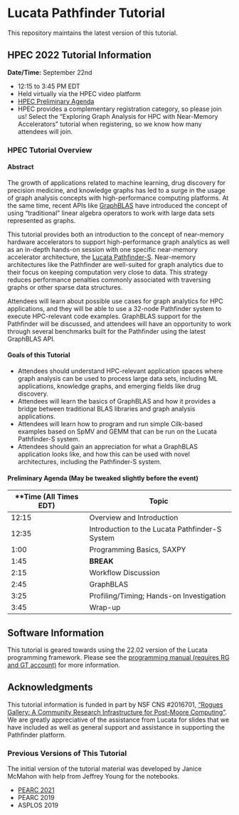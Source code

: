 # Lucata Pathfinder Tutorial

This repository maintains the latest version of this tutorial. 


## HPEC 2022 Tutorial Information

**Date/Time:** September 22nd
* 12:15 to 3:45 PM EDT
* Held virtually via the HPEC video platform
* [HPEC Preliminary Agenda](https://ieee-hpec.org/index.php/ieee-hpec-2022-prelim-agenda/)
* HPEC provides a complementary registration category, so please join us! Select the “Exploring Graph Analysis for HPC with Near-Memory Accelerators” tutorial when registering, so we know how many attendees will join. 

### HPEC Tutorial Overview

#### Abstract
The growth of applications related to machine learning, drug discovery for precision medicine, and knowledge
graphs has led to a surge in the usage of graph analysis concepts with high-performance computing platforms. At
the same time, recent APIs like [GraphBLAS](https://graphblas.org/) have introduced the concept of using “traditional”
linear algebra operators to work with large data sets represented as graphs.

This tutorial provides both an introduction to the concept of near-memory hardware accelerators to support
high-performance graph analytics as well as an in-depth hands-on session with one specific near-memory
accelerator architecture, the [Lucata Pathfinder-S](https://lucata.com/solutions/pathfinder/).
Near-memory architectures like the Pathfinder are well-suited
for graph analytics due to their focus on keeping computation very close to data. This strategy reduces 
performance penalties commonly associated with traversing graphs or
other sparse data structures.

Attendees will learn about possible use cases for graph analytics for HPC applications, and they will be able
to use a 32-node Pathfinder system to execute HPC-relevant code examples. GraphBLAS support for the
Pathfinder will be discussed, and attendees will have an opportunity to work through several benchmarks built
for the Pathfinder using the latest GraphBLAS API.

#### Goals of this Tutorial
* Attendees should understand HPC-relevant application spaces where graph analysis can be used to
process large data sets, including ML applications, knowledge graphs, and emerging fields like drug
discovery.
* Attendees will learn the basics of GraphBLAS and how it provides a bridge between traditional BLAS
libraries and graph analysis applications.
* Attendees will learn how to program and run simple Cilk-based examples based on SpMV and GEMM
that can be run on the Lucata Pathfinder-S system.
* Attendees should gain an appreciation for what a GraphBLAS application looks like, and how this can be
used with novel architectures, including the Pathfinder-S system.

#### Preliminary Agenda (May be tweaked slightly before the event)
| **Time (All Times EDT) | **Topic**                                      |
| ---------------------- | ---------------------------------------------- |
| 12:15                  | Overview and Introduction                      |
| 12:35                  | Introduction to the Lucata Pathfinder-S System |
| 1:00                   | Programming Basics, SAXPY                      |
| 1:45                   | **BREAK**                                      |
| 2:15                   | Workflow Discussion                            |
| 2:45                   | GraphBLAS                                      |
| 3:25                   | Profiling/Timing; Hands-on Investigation       |
| 3:45                   | Wrap-up                                        |


## Software Information
This tutorial is geared towards using the 22.02 version of the Lucata programming framework. Please see the [programming manual (requires RG and GT account)](https://github.gatech.edu/crnch-rg/rg-lucata-pathfinder/blob/main/docs/pathfinder/Lucata-Pathfinder-Programming-Guide-v2.0.0-2202-tools.pdf) for more information. 


## Acknowledgments
This tutorial information is funded in part by NSF CNS #2016701, [“Rogues Gallery: A Community Research Infrastructure for Post-Moore Computing”](https://www.nsf.gov/awardsearch/showAward?AWD_ID=2016701). We are greatly appreciative of the assistance from Lucata for slides that we have included as well as general support and assistance in supporting the Pathfinder platform.

### Previous Versions of This Tutorial

The initial version of the tutorial material was developed by Janice McMahon with help from Jeffrey Young for the notebooks. 

* [PEARC 2021](https://github.com/gt-crnch-rg/pearc-tutorial-2021)
* PEARC 2019
* ASPLOS 2019

